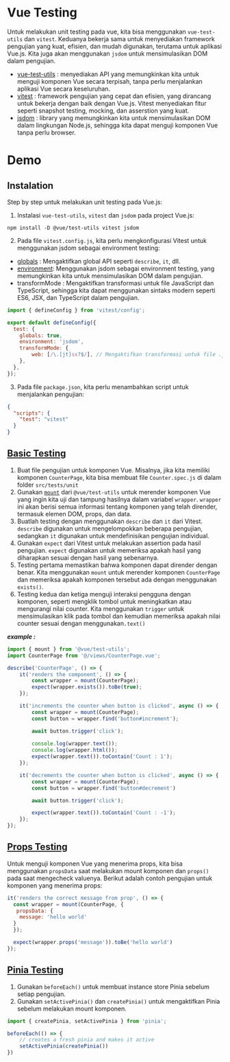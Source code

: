 # Vue Testing

Untuk melakukan unit testing pada vue, kita bisa menggunakan `vue-test-utils` dan `vitest`. Keduanya  bekerja  sama  untuk  menyediakan  framework  pengujian  yang  kuat,  efisien,  dan  mudah digunakan, terutama untuk aplikasi Vue.js. Kita juga akan menggunakan `jsdom` untuk mensimulasikan DOM dalam pengujian.
- [vue-test-utils](https://test-utils.vuejs.org/) : menyediakan API yang memungkinkan kita untuk menguji komponen Vue secara terpisah, tanpa perlu menjalankan aplikasi Vue secara keseluruhan.
- [vitest](https://vitest.dev/) : framework pengujian yang cepat dan efisien, yang dirancang untuk bekerja dengan baik dengan Vue.js. Vitest menyediakan fitur seperti snapshot testing, mocking, dan asserstion yang kuat.
- [jsdom](https://www.npmjs.com/package/jsdom) : library yang memungkinkan kita untuk mensimulasikan DOM dalam lingkungan Node.js, sehingga kita dapat menguji komponen Vue tanpa perlu browser.

# Demo 
## Instalation
Step by step untuk melakukan unit testing pada Vue.js:
1. Instalasi `vue-test-utils`, `vitest` dan `jsdom` pada project Vue.js:
```
npm install -D @vue/test-utils vitest jsdom
```

2. Pada file `vitest.config.js`, kita perlu mengkonfigurasi Vitest untuk menggunakan jsdom sebagai environment testing:
- [globals](https://vitest.dev/config/#globals) : Mengaktifkan global API seperti `describe`, `it`, dll.
- [environment](https://vitest.dev/config/#environment): Menggunakan jsdom sebagai environment testing, yang memungkinkan kita untuk mensimulasikan DOM dalam pengujian.
- transformMode : Mengaktifkan transformasi untuk file JavaScript dan TypeScript, sehingga kita dapat menggunakan sintaks modern seperti ES6, JSX, dan TypeScript dalam pengujian.
```js
import { defineConfig } from 'vitest/config';

export default defineConfig({
  test: {
    globals: true, 
    environment: 'jsdom',
    transformMode: {
        web: [/\.[jt]sx?$/], // Mengaktifkan transformasi untuk file .js, .jsx, .ts, dan .tsx
    },
  },
});
```

3. Pada file `package.json`, kita perlu menambahkan script untuk menjalankan pengujian:
```json
{
  "scripts": {
    "test": "vitest"
  }
}
```

## [Basic Testing](https://vitest.dev/guide/#writing-tests)
1. Buat file pengujian untuk komponen Vue. Misalnya, jika kita memiliki komponen `CounterPage`, kita bisa membuat file `Counter.spec.js` di dalam folder `src/tests/unit`
2. Gunakan [`mount`](https://v1.test-utils.vuejs.org/api/mount.html#mount) dari `@vue/test-utils` untuk merender komponen Vue yang ingin kita uji dan tampung hasilnya dalam variabel `wrapper`. `wrapper` ini akan berisi semua informasi tentang komponen yang telah dirender, termasuk elemen DOM, props, dan data.
3. Buatlah testing dengan menggunakan `describe` dan `it` dari Vitest. `describe` digunakan untuk mengelompokkan beberapa pengujian, sedangkan `it` digunakan untuk mendefinisikan pengujian individual.
4. Gunakan `expect` dari Vitest untuk melakukan assertion pada hasil pengujian. `expect` digunakan untuk memeriksa apakah hasil yang diharapkan sesuai dengan hasil yang sebenarnya.
5. Testing pertama memastikan bahwa komponen dapat dirender dengan benar. Kita menggunakan `mount` untuk merender komponen `CounterPage` dan memeriksa apakah komponen tersebut ada dengan menggunakan `exists()`.
6. Testing kedua dan ketiga menguji interaksi pengguna dengan komponen, seperti mengklik tombol untuk meningkatkan atau mengurangi nilai counter. Kita menggunakan `trigger` untuk mensimulasikan klik pada tombol dan kemudian memeriksa apakah nilai counter sesuai dengan menggunakan`.text()` 

***example :***
```js
import { mount } from '@vue/test-utils';
import CounterPage from '@/views/CounterPage.vue';

describe('CounterPage', () => {
    it('renders the component', () => {
        const wrapper = mount(CounterPage);
        expect(wrapper.exists()).toBe(true);
    });

    it('increments the counter when button is clicked', async () => {
        const wrapper = mount(CounterPage);
        const button = wrapper.find('button#increment');

        await button.trigger('click');
        
        console.log(wrapper.text());
        console.log(wrapper.html());
        expect(wrapper.text()).toContain('Count : 1');
    });

    it('decrements the counter when button is clicked', async () => {
        const wrapper = mount(CounterPage);
        const button = wrapper.find('button#decrement')

        await button.trigger('click');

        expect(wrapper.text()).toContain('Count : -1');
    });
});
```

## [Props Testing](https://v1.test-utils.vuejs.org/api/wrapper/#props)
Untuk menguji komponen Vue yang menerima props, kita bisa menggunakan `propsData` saat melakukan mount komponen dan `props()` pada saat mengecheck valuenya. Berikut adalah contoh pengujian untuk komponen yang menerima props:

```js
it('renders the correct message from prop', () => {
  const wrapper = mount(CounterPage, {
   propsData: {
    message: 'hello world'
  }
  });

  expect(wrapper.props('message')).toBe('hello world')
});
```

## [Pinia Testing](https://pinia.vuejs.org/cookbook/testing.html#Unit-testing-a-store)
1. Gunakan `beforeEach()` untuk membuat instance store Pinia sebelum setiap pengujian. 
2. Gunakan `setActivePinia()` dan `createPinia()` untuk mengaktifkan Pinia sebelum melakukan mount komponen.

```js
import { createPinia, setActivePinia } from 'pinia';

beforeEach(() => {
    // creates a fresh pinia and makes it active
    setActivePinia(createPinia())
})
```
